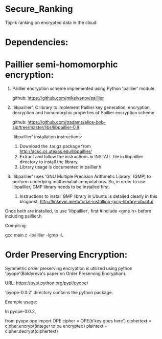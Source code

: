 # Secure_Ranking
Top-k ranking on encrypted data in the cloud

# Dependencies:

# Paillier semi-homomorphic encryption:

1. Paillier encryption scheme implemented using Python 'paillier' module.

   github: https://github.com/mikeivanov/paillier

2. 'libpaillier', C library to implement Paillier key generation,
   encryption, decryption and homomorphic properties of Paillier encryption
   scheme. 

   github: https://github.com/tradams/alice-bob-sip/tree/master/libs/libpaillier-0.8

   'libpaillier' installation instructions:

   1. Download the .tar.gz package from http://acsc.cs.utexas.edu/libpaillier/
   2. Extract and follow the instructions in INSTALL file in libpaillier
      directory to install the library.
   3. Library usage is documented in paillier.h 

2. 'libpaillier' uses 'GNU Multiple Precision Arithmetic Library' (GMP) to
   perform underlying mathematial computations. So, in order to use
   libpaillier, GMP library needs to be installed first. 

   1. Instructions to install GMP library in Ubuntu is detailed clearly in this 
      blogpost, http://linkevin.me/tutorial-installing-gmp-library-ubuntu/

Once both are installed, to use 'libpaillier', first #include <gmp.h> before
including paillier.h

Compiling:

gcc main.c -lpaillier -lgmp -L<path to libpaillier>

# Order Preserving Encryption:

Symmetric order preserving encryption is utilized using python
'pyope'(Boldyreva's paper on Order Preserving Encryption). 

URL: https://pypi.python.org/pypi/pyope/

'pyope-0.0.2' directory contains the python package. 

Example usage:

In pyope-0.0.2, 
    
from pyope.ope import OPE
cipher = OPE(b'key goes here')
ciphertext = cipher.encrypt(integer to be encrypted)
plaintext = cipher.decrypt(ciphertext)
